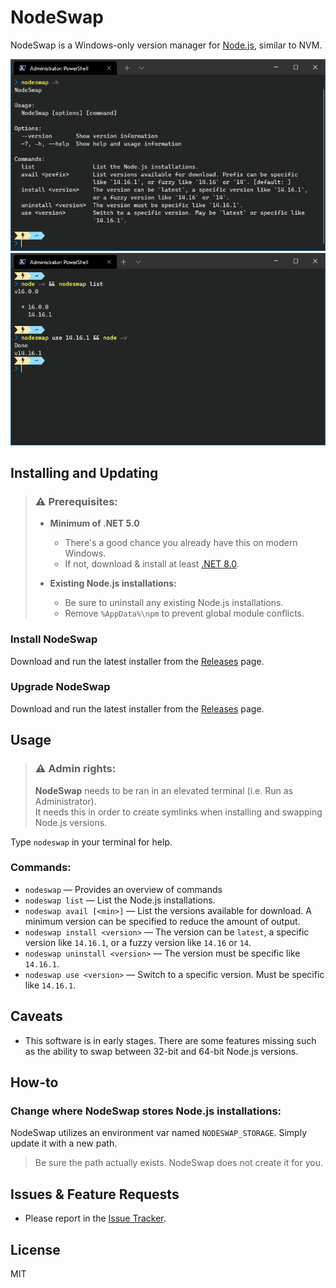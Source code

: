 # NodeSwap

NodeSwap is a Windows-only version manager for [Node.js][1], similar to NVM.

[1]: https://nodejs.org/

![NodeSwap command overview](example0.png)
![NodeSwap swapping Node.js versions](example1.png)


## Installing and Updating

> ### ⚠ Prerequisites: 
> - **Minimum of .NET 5.0**
>   - There's a good chance you already have this on modern Windows.
>   - If not, download & install at least [.NET 8.0][2].
> 
> - **Existing Node.js installations:**  
>   - Be sure to uninstall any existing Node.js installations.
>   - Remove `%AppData%\npm` to prevent global module conflicts.

### Install NodeSwap
Download and run the latest installer from the [Releases][3] page.

### Upgrade NodeSwap
Download and run the latest installer from the [Releases][3] page.

[2]: https://dotnet.microsoft.com/download
[3]: https://github.com/FoxAndFly/NodeSwap/releases


## Usage

> ### ⚠ Admin rights: 
> **NodeSwap** needs to be ran in an elevated terminal (i.e. Run as Administrator).  
> It needs this in order to create symlinks when installing and swapping Node.js versions. 

Type `nodeswap` in your terminal for help. 


### Commands:

- `nodeswap` — Provides an overview of commands
- `nodeswap list` — List the Node.js installations.
- `nodeswap avail [<min>]` — List the versions available for download. A minimum
                             version can be specified to reduce the amount of output.
- `nodeswap install <version>` — The version can be `latest`, a specific version
                                 like `14.16.1`, or a fuzzy version like `14.16` or `14`.
- `nodeswap uninstall <version>` — The version must be specific like `14.16.1`.
- `nodeswap use <version>` — Switch to a specific version. Must be specific like `14.16.1`.


## Caveats

- This software is in early stages. There are some features missing such as
  the ability to swap between 32-bit and 64-bit Node.js versions.

  
## How-to

### Change where NodeSwap stores Node.js installations:
NodeSwap utilizes an environment var named `NODESWAP_STORAGE`. Simply update it
with a new path. 

> Be sure the path actually exists. NodeSwap does not create it for you.


## Issues & Feature Requests

- Please report in the [Issue Tracker](https://github.com/FoxAndFly/NodeSwap/issues).


## License

MIT
